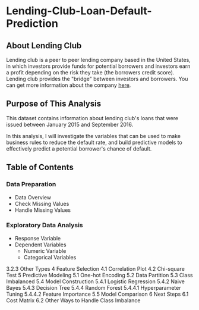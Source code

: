# Lending-Club-Loan-Default-Prediction

## About Lending Club

Lending club is a peer to peer lending company based in the United States, in which investors provide funds for potential borrowers and investors earn a profit depending on the risk they take (the borrowers credit score). Lending club provides the "bridge" between investors and borrowers. You can get more information about the company [here](https://www.lendingclub.com/). 

## Purpose of This Analysis

This dataset contains information about lending club's loans that were issued between January 2015 and September 2016. 

In this analysis, I will investigate the variables that can be used to make business rules to reduce the default rate, and build predictive models to effectively predict a potential borrower's chance of default.

## Table of Contents

### Data Preparation
* Data Overview
* Check Missing Values
* Handle Missing Values

### Exploratory Data Analysis
* Response Variable
* Dependent Variables
  * Numeric Variable
  * Categorical Variables

3.2.3  Other Types
4  Feature Selection
4.1  Correlation Plot
4.2  Chi-square Test
5  Predictive Modeling
5.1  One-hot Encoding
5.2  Data Partition
5.3  Class Imbalanced
5.4  Model Construction
5.4.1  Logistic Regression
5.4.2  Naive Bayes
5.4.3  Decision Tree
5.4.4  Random Forest
5.4.4.1  Hyperparameter Tuning
5.4.4.2  Feature Importance
5.5  Model Comparison
6  Next Steps
6.1  Cost Matrix
6.2  Other Ways to Handle Class Imbalance
